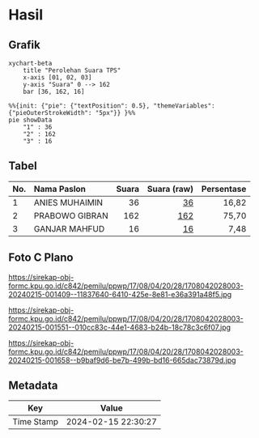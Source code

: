 # Hasil

## Grafik

```mermaid
xychart-beta
    title "Perolehan Suara TPS"
    x-axis [01, 02, 03]
    y-axis "Suara" 0 --> 162
    bar [36, 162, 16]
```

```mermaid
%%{init: {"pie": {"textPosition": 0.5}, "themeVariables": {"pieOuterStrokeWidth": "5px"}} }%%
pie showData
    "1" : 36
    "2" : 162
    "3" : 16
```

## Tabel

| No. | Nama Paslon    | Suara | Suara (raw) | Persentase |
|:--- |:-------------- | -----:| -----------:| ----------:|
| 1   | ANIES MUHAIMIN | 36    | [36][p-1]   | 16,82      |
| 2   | PRABOWO GIBRAN | 162   | [162][p-2]  | 75,70      |
| 3   | GANJAR MAHFUD  | 16    | [16][p-3]   | 7,48       |


[p-1]: https://github.com/gigit-pemilu/pemilu-2024-17-bengkulu/blob/main/pilpres/hitung-suara/sub/17-bengkulu/sub/08-kepahiang/sub/04-kepahiang/sub/2028-bogor-baru/sub/003-tps/sub/paslon-1.txt
[p-2]: https://github.com/gigit-pemilu/pemilu-2024-17-bengkulu/blob/main/pilpres/hitung-suara/sub/17-bengkulu/sub/08-kepahiang/sub/04-kepahiang/sub/2028-bogor-baru/sub/003-tps/sub/paslon-2.txt
[p-3]: https://github.com/gigit-pemilu/pemilu-2024-17-bengkulu/blob/main/pilpres/hitung-suara/sub/17-bengkulu/sub/08-kepahiang/sub/04-kepahiang/sub/2028-bogor-baru/sub/003-tps/sub/paslon-3.txt

## Foto C Plano

https://sirekap-obj-formc.kpu.go.id/c842/pemilu/ppwp/17/08/04/20/28/1708042028003-20240215-001409--11837640-6410-425e-8e81-e36a391a48f5.jpg

https://sirekap-obj-formc.kpu.go.id/c842/pemilu/ppwp/17/08/04/20/28/1708042028003-20240215-001551--010cc83c-44e1-4683-b24b-18c78c3c6f07.jpg

https://sirekap-obj-formc.kpu.go.id/c842/pemilu/ppwp/17/08/04/20/28/1708042028003-20240215-001658--b9baf9d6-be7b-499b-bd16-665dac73879d.jpg


## Metadata

| Key        | Value               |
| ---------- | ------------------- |
| Time Stamp | 2024-02-15 22:30:27 |



